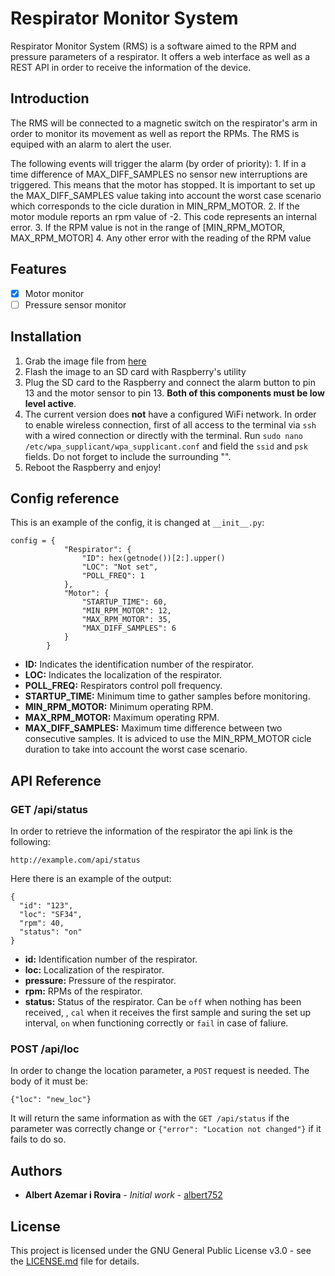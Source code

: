 # Respirator Monitor System 
Respirator Monitor System (RMS) is a software aimed to the RPM and pressure
parameters of a respirator. It offers a web interface as well as a REST API in
order to receive the information of the device.

## Introduction
The RMS will be connected to a magnetic switch on the respirator's arm 
in order to monitor
its movement as well as report the RPMs. The RMS is equiped with an alarm to
alert the user.

The following events will trigger the alarm (by order of priority):
    1. If in a time difference of MAX_DIFF_SAMPLES no sensor new interruptions are
       triggered. This means that the motor has stopped. It is important to set up
        the MAX_DIFF_SAMPLES value  taking into account the worst case scenario which corresponds to the
        cicle duration in MIN_RPM_MOTOR.
    2. If the motor module reports an rpm value of -2. This code represents an
       internal error.
    3. If the RPM value is not in the range of [MIN_RPM_MOTOR, MAX_RPM_MOTOR]
    4. Any other error with the reading of the RPM value 

## Features
- [x] Motor monitor
- [ ] Pressure sensor monitor

## Installation
1. Grab the image file from [here](https://mega.nz/file/vXwgXIQb#S4T3hJtdADeEz3WXv6A6upX7s4XpX7BH9-kwiBpfT20)
2. Flash the image to an SD card with Raspberry's utility
3. Plug the SD card to the Raspberry and connect the alarm button to pin 13 and
   the motor sensor to pin 13. **Both of this components must be low level
   active**.
4. The current version does **not** have a configured WiFi network. In order
   to enable wireless connection, first of all access to the terminal via `ssh`
   with a wired connection or directly with the terminal. Run `sudo nano
   /etc/wpa_supplicant/wpa_supplicant.conf` and field the `ssid` and `psk` fields.
   Do not forget to include the surrounding "".
5. Reboot the Raspberry and enjoy!

## Config reference
This is an example of the config, it is changed at `__init__.py`:

```
config = {  
            "Respirator": {
                "ID": hex(getnode())[2:].upper()
                "LOC": "Not set",
                "POLL_FREQ": 1
            },
            "Motor": {
                "STARTUP_TIME": 60,
                "MIN_RPM_MOTOR": 12,
                "MAX_RPM_MOTOR": 35,
                "MAX_DIFF_SAMPLES": 6
            }
        }
```

* **ID:** Indicates the identification number of the respirator.
* **LOC:** Indicates the localization of the respirator.
* **POLL_FREQ:** Respirators control poll frequency.
* **STARTUP_TIME:** Minimum time to gather samples before monitoring.
* **MIN_RPM_MOTOR:** Minimum operating RPM.
* **MAX_RPM_MOTOR:** Maximum operating RPM.
* **MAX_DIFF_SAMPLES:** Maximum time difference between two consecutive samples.
    It is adviced to use the MIN_RPM_MOTOR cicle duration to take into account the
    worst case scenario.


## API Reference
### GET /api/status
In order to retrieve the information of the respirator the api link is the
following:

```
http://example.com/api/status
```

Here there is an example of the output:

```
{
  "id": "123",
  "loc": "SF34",
  "rpm": 40,
  "status": "on"
}
```

* **id:** Identification number of the respirator.
* **loc:** Localization of the respirator.
* **pressure:** Pressure of the respirator.
* **rpm:** RPMs of the respirator.
* **status:** Status of the respirator. Can be `off` when nothing has been received,
  , `cal` when it receives the first sample and suring the set up interval, `on` when
  functioning correctly or `fail` in case of faliure.
### POST /api/loc
In order to change the location parameter, a `POST` request is needed. The body
of it must be:

```
{"loc": "new_loc"}
```

It will return the same information as with the `GET /api/status` if the
parameter was correctly change or `{"error": "Location not changed"}` if it
fails to do so. 

## Authors
* **Albert Azemar i Rovira** - *Initial work* - [albert752](https://github.com/albert752)

## License
This project is licensed under the GNU General Public License v3.0 - see the 
[LICENSE.md](./LICENSE.md) file for details.
